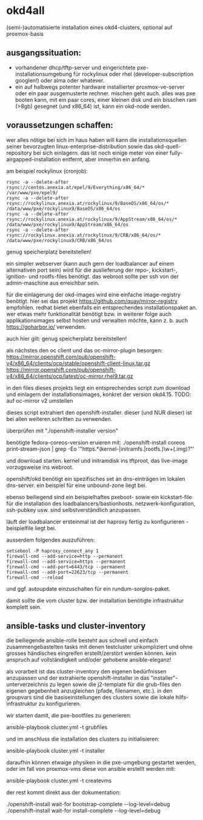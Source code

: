 # okd4all
(semi-)automatisierte installation eines okd4-clusters, optional auf proxmox-basis


## ausgangssituation:
- vorhandener dhcp/tftp-server und eingerichtete pxe-installationsumgebung für rockylinux oder rhel (developer-subscription googlen!) oder alma oder whatever. 
- ein auf halbwegs potenter hardware installierter proxmox-ve-server oder ein paar ausgemusterte rechner. mischen geht auch. alles was pxe booten kann, mit ein paar cores, einer kleinen disk und ein bisschen ram (>8gb) gesegnet (und x86_64) ist, kann ein okd-node werden.


## voraussetzungen schaffen:
wer alles nötige bei sich im haus haben will kann die installationsquellen seiner bevorzugten linux-enterprise-distribution sowie das okd-quell-repository bei sich einlagern. das ist noch einige meter von einer fully-airgapped-installation entfernt, aber immerhin ein anfang.

am beispiel rockylinux (cronjob):
```
rsync -a --delete-after rsync://centos.anexia.at/epel/9/Everything/x86_64/* /var/www/pxe/epel9/
rsync -a --delete-after rsync://rockylinux.anexia.at/rockylinux/9/BaseOS/x86_64/os/* /data/www/pxe/rockylinux9/BaseOS/x86_64/os
rsync -a --delete-after rsync://rockylinux.anexia.at/rockylinux/9/AppStream/x86_64/os/* /data/www/pxe/rockylinux9/AppStream/x86_64/os
rsync -a --delete-after rsync://rockylinux.anexia.at/rockylinux/9/CRB/x86_64/os/* /data/www/pxe/rockylinux9/CRB/x86_64/os
```

genug speicherplatz bereitstellen!

ein simpler webserver (kann auch gern der loadbalancer auf einem alternativen port sein) wird für die auslieferung der repo-, kickstart-, ignition- und rootfs-files benötigt. das webroot sollte per ssh von der admin-maschine aus erreichbar sein.

für die einlagerung der okd-images wird eine einfache image-registry benötigt. hier sei das projekt https://github.com/quay/mirror-registry empfohlen. redhat bietet ebenfalls ein entsprechendes installationspaket an. wer etwas mehr funktionalität benötigt bzw. in weiterer folge auch applikationsimages selbst hosten und verwalten möchte, kann z. b. auch https://goharbor.io/ verwenden.

auch hier gilt: genug speicherplatz bereitstellen!

als nächstes den oc client und das oc-mirror-plugin besorgen:
https://mirror.openshift.com/pub/openshift-v4/x86_64/clients/ocp/stable/openshift-client-linux.tar.gz
https://mirror.openshift.com/pub/openshift-v4/x86_64/clients/ocp/latest/oc-mirror.rhel9.tar.gz


in den files dieses projekts liegt ein entsprechendes script zum download und einlagern der installationsimages, konkret der version okd4.15. TODO: auf oc-mirror v2 umstellen

dieses script extrahiert den openshift-installer. dieser (und NUR dieser) ist bei allen weiteren schritten zu verwenden.

überprüfen mit "./openshift-installer version"

benötigte fedora-coreos-version eruieren mit:
./openshift-install coreos print-stream-json | grep -Eo '"https.*(kernel-|initramfs.|rootfs.)\w+(.img)?"'

und download starten. kernel und initramdisk ins tftproot, das live-image vorzugsweise ins webroot.

openshift/okd benötigt ein spezifisches set an dns-einträgen im lokalen dns-server. ein beispiel für eine unbound-zone liegt bei.

ebenso beiliegend sind ein beispielhaftes pxeboot- sowie ein kickstart-file für die installation des loadbalancers/bastionhosts. netzwerk-konfiguration, ssh-pubkey usw. sind selbstverständlich anzupassen.

läuft der loadbalancer ersteinmal ist der haproxy fertig zu konfigurieren - beispielfile liegt bei.

ausserdem folgendes auszuführen:
```
setsebool -P haproxy_connect_any 1
firewall-cmd --add-service=http --permanent
firewall-cmd --add-service=https --permanent
firewall-cmd --add-port=6443/tcp --permanent
firewall-cmd --add-port=22623/tcp --permanent
firewall-cmd --reload
```

und ggf. autoupdate einzuschalten für ein rundum-sorglos-paket.

damit sollte die vom cluster bzw. der installation benötigte infrastruktur komplett sein.

## ansible-tasks und cluster-inventory

die beiliegende ansible-rolle besteht aus schnell und einfach zusammengebastelten tasks mit denen testcluster unkompliziert und ohne grosses händisches eingreifen erstellt/zerstört werden können. kein anspruch auf vollständigkeit und/oder gehobene ansible-eleganz!

als vorarbeit ist das cluster-inventory den eigenen bedürfnissen anzupassen und der extrahierte openshift-installer in das "installer"-unterverzeichnis zu legen sowie die j2-template für die grub-files den eigenen gegebenheit anzugleichen (pfade, filenamen, etc.). in den groupvars sind die basiseinstellungen des clusters sowie die lokale hilfs-infrastruktur zu konfigurieren.

wir starten damit, die pxe-bootfiles zu generieren:

ansible-playbook cluster.yml -t grubfiles

und im anschluss die installation des clusters zu initialisieren:

ansible-playbook cluster.yml -t installer

daraufhin können etwaige physiken in die pxe-umgebung gestartet werden, oder im fall von proxmox-vms diese von ansible erstellt werden mit:

ansible-playbook cluster.yml -t createvms

der rest kommt direkt aus der dokumentation:

./openshift-install wait-for bootstrap-complete --log-level=debug
./openshift-install wait-for install-complete --log-level=debug








